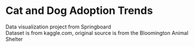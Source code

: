# Cat and Dog Adoption Trends
Data visualization project from Springboard
<br>
Dataset is from kaggle.com, original source is from the Bloomington Animal Shelter
